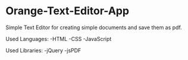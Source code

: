 # Orange-Text-Editor-App
Simple Text Editor for creating simple documents and save them as pdf.

Used Languages:
-HTML
-CSS
-JavaScript

Used Libraries:
-jQuery
-jsPDF

